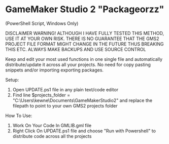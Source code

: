 # GameMaker Studio 2 "Packageorzz"
(PowerShell Script, Windows Only)

DISCLAIMER WARNING! ALTHOUGH I HAVE FULLY TESTED THIS METHOD, USE IT AT YOUR OWN RISK. THERE IS NO GUARANTEE THAT THE GMS2 PROJECT FILE FORMAT MIGHT CHANGE IN THE FUTURE THUS BREAKING THIS ETC.
ALWAYS MAKE BACKUPS AND USE SOURCE CONTROL




Keep and edit your most used functions in one single file and automatically distribute/update it across all your projects.
No need for copy pasting snippets and/or importing exporting packages.




Setup:

1. Open UPDATE.ps1 file in any plain text/code editor
2. Find line $projects_folder = "C:\Users\kewne\Documents\GameMakerStudio2" and replace the filepath to point to your own GMS2 projects folder




How To Use:

1. Work On Your Code In GMLIB.gml file
2. Right Click On UPDATE.ps1 file and choose "Run with Powershell" to distribute code across all the projects
